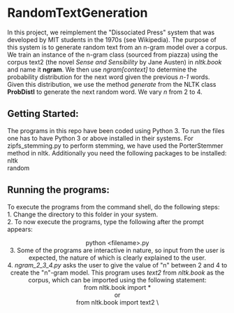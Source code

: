 # RandomTextGeneration
In this project, we reimplement the "Dissociated Press" system that was developed by MIT students in the 1970s (see Wikipedia). The purpose of this system is to generate random text from an n-gram model over a corpus. We train an instance of the n-gram class (sourced from piazza) using the corpus text2 (the novel *Sense and Sensibility* by Jane Austen) in *nltk.book* and name it **ngram**. We then use *ngram[context]* to determine the probability distribution for the next word given the previous *n-1* words. Given this distribution, we use the method *generate* from the NLTK class **ProbDistI** to generate the next random word. We vary *n* from 2 to 4.
## Getting Started:
The programs in this repo have been coded using Python 3. To run the files one has to have Python 3 or above installed in their systems. For zipfs_stemming.py to perform stemming, we have used the PorterStemmer method in nltk. Additionally you need the following packages to be installed: \
nltk \
random 
## Running the programs:
To execute the programs from the command shell, do the following steps: \
		1. Change the directory to this folder in your system. \
		2. To now execute the programs, type the following after the prompt appears: \
			<div align="center"> python \<filename\>.py \
    3. Some of the programs are interactive in nature, so input from the user is expected, the nature of which is clearly explained to the user. \
    4. *ngram_2_3_4.py* asks the user to give the value of "n" between 2 and 4 to create the "n"-gram model. This program uses *text2* from *nltk.book* as the corpus,  which can be imported using the following statement: \
				<div align="center"> from nltk.book import * \
				<div align="center"> or \
				<div align="center"> from nltk.book import text2 \

		
